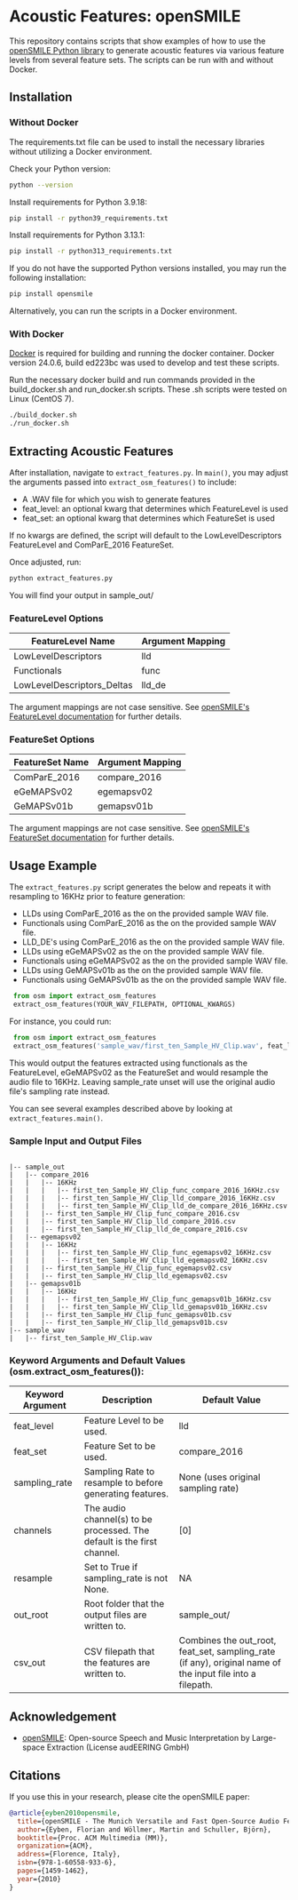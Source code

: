# Acoustic Features: openSMILE

This repository contains scripts that show examples of how to use the [openSMILE Python library](https://audeering.github.io/opensmile-python/) to generate acoustic features via various feature levels from several feature sets. The scripts can be run with and without Docker.

## Installation

### Without Docker

The requirements.txt file can be used to install the necessary libraries without utilizing a Docker environment.

Check your Python version:
```sh
python --version
```
Install requirements for Python 3.9.18:
```sh
pip install -r python39_requirements.txt
```
Install requirements for Python 3.13.1:
```sh
pip install -r python313_requirements.txt
```
If you do not have the supported Python versions installed, you may run the following installation:
```sh
pip install opensmile
```
Alternatively, you can run the scripts in a Docker environment.

### With Docker

[Docker](https://docs.docker.com/engine/install/) is required for building and running the docker container. Docker version 24.0.6, build ed223bc was used to develop and test these scripts.

Run the necessary docker build and run commands provided in the build_docker.sh and run_docker.sh scripts. These .sh scripts were tested on Linux (CentOS 7).

```sh
./build_docker.sh
./run_docker.sh
```

## Extracting Acoustic Features

After installation, navigate to `extract_features.py`. In `main()`, you may adjust the arguments passed into `extract_osm_features()` to include:
- A .WAV file for which you wish to generate features
- feat_level: an optional kwarg that determines which FeatureLevel is used
- feat_set: an optional kwarg that determines which FeatureSet is used

If no kwargs are defined, the script will default to the LowLevelDescriptors FeatureLevel and ComParE_2016 FeatureSet.

Once adjusted, run:
```sh
python extract_features.py
```
You will find your output in sample_out/

### FeatureLevel Options

| FeatureLevel Name          | Argument Mapping |
|----------------------------|------------------|
| LowLevelDescriptors        | lld              |
| Functionals                | func             |
| LowLevelDescriptors_Deltas | lld_de           |

The argument mappings are not case sensitive.
See [openSMILE's FeatureLevel documentation](https://audeering.github.io/opensmile-python/api/opensmile.FeatureLevel.html) for further details.

### FeatureSet Options

| FeatureSet Name | Argument Mapping |
|-----------------|------------------|
| ComParE_2016    | compare_2016     |
| eGeMAPSv02      | egemapsv02       |
| GeMAPSv01b      | gemapsv01b       |

The argument mappings are not case sensitive.
See [openSMILE's FeatureSet documentation](https://audeering.github.io/opensmile-python/api/opensmile.FeatureSet.html#opensmile.FeatureSet) for further details.

## Usage Example

The `extract_features.py` script generates the below and repeats it with resampling to 16KHz prior to feature generation:
- LLDs using ComParE_2016 as the on the provided sample WAV file.
- Functionals using ComParE_2016 as the on the provided sample WAV file.
- LLD_DE's using ComParE_2016 as the on the provided sample WAV file.
- LLDs using eGeMAPSv02 as the on the provided sample WAV file.
- Functionals using eGeMAPSv02 as the on the provided sample WAV file.
- LLDs using GeMAPSv01b as the on the provided sample WAV file.
- Functionals using GeMAPSv01b as the on the provided sample WAV file.

```python
 from osm import extract_osm_features
 extract_osm_features(YOUR_WAV_FILEPATH, OPTIONAL_KWARGS)
```
For instance, you could run:
```python
 from osm import extract_osm_features
 extract_osm_features('sample_wav/first_ten_Sample_HV_Clip.wav', feat_level='func', feat_set='eGeMAPSv02', sampling_rate=16000)
```
This would output the features extracted using functionals as the FeatureLevel, eGeMAPSv02 as the FeatureSet and would resample the audio file to 16KHz. Leaving sample_rate unset will use the original audio file's sampling rate instead.

You can see several examples described above by looking at `extract_features.main()`.

### Sample Input and Output Files
```

|-- sample_out
|   |-- compare_2016
|   |   |-- 16KHz
|   |   |   |-- first_ten_Sample_HV_Clip_func_compare_2016_16KHz.csv
|   |   |   |-- first_ten_Sample_HV_Clip_lld_compare_2016_16KHz.csv
|   |   |   |-- first_ten_Sample_HV_Clip_lld_de_compare_2016_16KHz.csv
|   |   |-- first_ten_Sample_HV_Clip_func_compare_2016.csv
|   |   |-- first_ten_Sample_HV_Clip_lld_compare_2016.csv
|   |   |-- first_ten_Sample_HV_Clip_lld_de_compare_2016.csv
|   |-- egemapsv02
|   |   |-- 16KHz
|   |   |   |-- first_ten_Sample_HV_Clip_func_egemapsv02_16KHz.csv
|   |   |   |-- first_ten_Sample_HV_Clip_lld_egemapsv02_16KHz.csv
|   |   |-- first_ten_Sample_HV_Clip_func_egemapsv02.csv
|   |   |-- first_ten_Sample_HV_Clip_lld_egemapsv02.csv
|   |-- gemapsv01b
|   |   |-- 16KHz
|   |   |   |-- first_ten_Sample_HV_Clip_func_gemapsv01b_16KHz.csv
|   |   |   |-- first_ten_Sample_HV_Clip_lld_gemapsv01b_16KHz.csv
|   |   |-- first_ten_Sample_HV_Clip_func_gemapsv01b.csv
|   |   |-- first_ten_Sample_HV_Clip_lld_gemapsv01b.csv
|-- sample_wav
|   |-- first_ten_Sample_HV_Clip.wav
```

### Keyword Arguments and Default Values (osm.extract_osm_features()):

| Keyword Argument | Description | Default Value| 
| - | - | - |
| feat_level | Feature Level to be used. | lld |
| feat_set | Feature Set to be used. | compare_2016 |
| sampling_rate | Sampling Rate to resample to before generating features. | None (uses original sampling rate) |
| channels | The audio channel(s) to be processed. The default is the first channel. | [0] |
| resample | Set to True if sampling_rate is not None. | NA |
| out_root | Root folder that the output files are written to. | sample_out/ |
| csv_out | CSV filepath that the features are written to. | Combines the out_root, feat_set, sampling_rate (if any), original name of the input file into a filepath. |

## Acknowledgement
- [openSMILE](https://github.com/audeering/opensmile): Open-source Speech and Music Interpretation by Large-space Extraction (License audEERING GmbH)

## Citations
If you use this in your research, please cite the openSMILE paper:
```bibtex
@article{eyben2010opensmile,
  title={openSMILE - The Munich Versatile and Fast Open-Source Audio Feature Extractor},
  author={Eyben, Florian and Wöllmer, Martin and Schuller, Björn},
  booktitle={Proc. ACM Multimedia (MM)},
  organization={ACM},
  address={Florence, Italy},
  isbn={978-1-60558-933-6},
  pages={1459-1462},
  year={2010}
}
```
